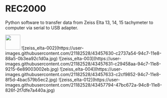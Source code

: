 # REC2000
Python software to transfer data from Zeiss Elta 13, 14, 15 tachymeter to computer via serial to USB adapter.

<img src="https://user-images.githubusercontent.com/21182528/43457628-c24ef85a-94c7-11e8-8437-6579f97467b9.jpg" width="48">
![zeiss_elta-002](https://user-images.githubusercontent.com/21182528/43457630-c2737a54-94c7-11e8-88a5-0b3ea92c1d0a.jpg)
![zeiss_elta-003](https://user-images.githubusercontent.com/21182528/43457631-c29458aa-94c7-11e8-9215-6e89003002eb.jpg)
![zeiss_elta-004](https://user-images.githubusercontent.com/21182528/43457633-c2cf9852-94c7-11e8-8f5d-4bac579b5ec2.jpg)
![zeiss_elta-012](https://user-images.githubusercontent.com/21182528/43457794-47bc672a-94c8-11e8-826f-2f7dfe7a440a.jpg)
